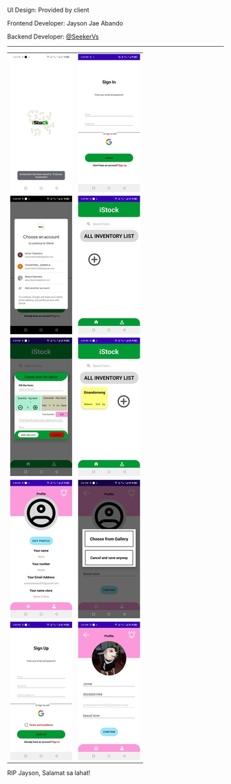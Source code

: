 UI Design: Provided by client

Frontend Developer: Jayson Jae Abando

Backend Developer: [@SeekerVs](https://github.com/seekerVs)

---


<table>
  <tr>
    <td>
      <img src="https://raw.githubusercontent.com/seekerVs/iStock/main/demo%20images/Screenshot_20250111-143249.jpg" alt="Image">
    </td>
    <td>
      <img src="https://raw.githubusercontent.com/seekerVs/iStock/main/demo%20images/Screenshot_20250111-142529.jpg" alt="Image">
    </td>
  </tr>
  <tr>
    <td>
      <img src="https://raw.githubusercontent.com/seekerVs/iStock/main/demo%20images/Screenshot_20250111-142842.jpg" alt="Image">
    </td>
    <td>
      <img src="https://raw.githubusercontent.com/seekerVs/iStock/main/demo%20images/Screenshot_20250111-142906.jpg" alt="Image">
    </td>
  </tr>
  <tr>
    <td>
      <img src="https://raw.githubusercontent.com/seekerVs/iStock/main/demo%20images/Screenshot_20250111-142911.jpg" alt="Image">
    </td>
    <td>
      <img src="https://raw.githubusercontent.com/seekerVs/iStock/main/demo%20images/Screenshot_20250111-142956.jpg" alt="Image">
    </td>
  </tr>
  <tr>
    <td>
      <img src="https://raw.githubusercontent.com/seekerVs/iStock/main/demo%20images/Screenshot_20250111-143011.jpg" alt="Image">
    </td>
    <td>
      <img src="https://raw.githubusercontent.com/seekerVs/iStock/main/demo%20images/Screenshot_20250111-143125.jpg" alt="Image">
    </td>
  </tr>
  <tr>
    <td>
      <img src="https://raw.githubusercontent.com/seekerVs/iStock/main/demo%20images/Screenshot_20250111-142836.jpg" alt="Image">
    </td>
    <td>
      <img src="https://raw.githubusercontent.com/seekerVs/iStock/main/demo%20images/Screenshot_20250111-143155.jpg" alt="Image">
    </td>
  </tr>
</table>


RIP Jayson, Salamat sa lahat!
